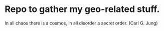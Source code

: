 # Repo to gather my geo-related stuff.

In all chaos there is a cosmos, in all disorder a secret order. (Carl G. Jung)
